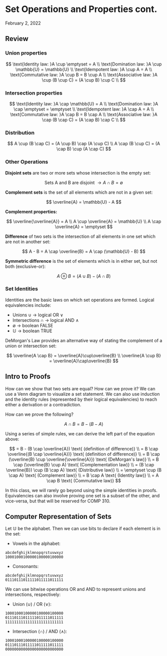 # Set Operations and Properties cont.
February 2, 2022

## Review

### Union properties

$$
\text{Identity law: }A \cup \emptyset = A \\
\text{Domination law: }A \cup \mathbb{U} = \mathbb{U} \\
\text{Idempotent law: }A \cup A = A \\
\text{Commutative law: }A \cup B = B \cup A \\
\text{Associative law: }A \cup (B \cup C) = (A \cup B) \cup C \\
$$

### Intersection properties

$$
\text{Identity law: }A \cap \mathbb{U} = A \\
\text{Domination law: }A \cap \emptyset = \emptyset \\
\text{Idempotent law: }A \cap A = A \\
\text{Commutative law: }A \cap B = B \cap A \\
\text{Associative law: }A \cap (B \cap C) = (A \cap B) \cap C \\
$$

### Distribution
$$
A \cup (B \cap C) = (A \cup B) \cap (A \cup C) \\
A \cap (B \cup C) = (A \cap B) \cup (A \cap C)
$$

### Other Operations

**Disjoint sets** are two or more sets whose intersection is the empty set:

$$
\text{Sets A and B are disjoint } \rightarrow A \cap B = \emptyset
$$

**Complement sets** is the set of all elements which are not in a given set:

$$
\overline{A} = \mathbb{U} - A
$$

**Complement properties:**

$$
\overline{\overline{A}} = A \\
A \cup \overline{A} = \mathbb{U} \\
A \cap \overline{A} = \emptyset
 $$

**Difference** of two sets is the intersection of all elements in one set which are not in another set:

$$
A - B = A \cap \overline{B} = A \cap (\mathbb{U} - B)
$$

**Symmetric difference** is the set of elements which is in either set, but not both (exclusive-or):

$$
A \oplus B = (A \cup B) - (A \cap B) 
$$


### Set Identities
Identities are the basic laws on which set operations are formed. Logical equivalencies include:
- Unions &cup; &rightarrow; logical OR &or;
- Intersections &cap; &rightarrow; logical AND &and;
- &empty; &rightarrow; boolean FALSE
- &Uopf; &rightarrow; boolean TRUE

DeMorgan's Law provides an alternative way of stating the complement of a union or intersection set:

$$
\overline{A \cap B} = \overline{A}\cup\overline{B} \\
\overline{A \cup B} = \overline{A}\cap\overline{B}
$$

## Intro to Proofs
How can we show that two sets are equal? How can we prove it? We can use a Venn diagram to visualize a set statement. We can also use induction and the identity rules (represented by their logical equivalencies) to reach either a derivation or a contradiction.

How can we prove the following?

$$ A \cap B = B - (B - A)
$$

Using a series of simple rules, we can derive the left part of the equation above:

$$
= B - (B \cap \overline{A}) \text{ (definition of difference)} \\
= B \cap \overline{(B \cap \overline{A})} \text{ (definition of difference)} \\
= B \cap (\overline{B} \cup \overline{\overline{A}}) \text{ (DeMorgan's law)} \\
= B \cap (\overline{B} \cup A) \text{ (Complementation law)} \\
= (B \cap \overline{B}) \cup (B \cap A) \text{ (Distributive law)} \\
= \emptyset \cup (B \cap A) \text{ (Complement law)} \\
= B \cap A \text{ (Identity law)} \\
= A \cap B \text{ (Commutative law)}
$$

In this class, we will rarely go beyond using the simple identities in proofs. Equivalencies can also involve proving one set is a subset of the other, and vice-versa, but that will be reserved for COMP 310.

## Computer Representation of Sets
Let $\mathbb{U}$ be the alphabet. Then we can use bits to declare if each element is in the set:

- Vowels in the alphabet:
```
abcdefghijklmnopqrstuvwxyz
10001000100000100000100000
```

- Consonants:
```
abcdefghijklmnopqrstuvwxyz
01110111011111011111011111
```

We can use bitwise operations OR and AND to represent unions and intersections, respectively:
- Union (&cup;) / OR (&or;):
```
10001000100000100000100000
01110111011111011111011111
11111111111111111111111111
```
- Intersection (&cap;) / AND (&and;):
```
10001000100000100000100000
01110111011111011111011111
00000000000000000000000000
```